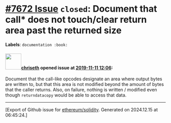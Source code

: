 # [\#7672 Issue](https://github.com/ethereum/solidity/issues/7672) `closed`: Document that call* does not touch/clear return area past the returned size
**Labels**: `documentation :book:`


#### <img src="https://avatars.githubusercontent.com/u/9073706?v=4" width="50">[chriseth](https://github.com/chriseth) opened issue at [2019-11-11 12:06](https://github.com/ethereum/solidity/issues/7672):

Document that the call-like opcodes designate an area where output bytes are written to, but that this area is not modified beyond the amount of bytes that the caller returns. Also, on failure, nothing is written / modified even though `returndatacopy` would be able to access that data.




-------------------------------------------------------------------------------



[Export of Github issue for [ethereum/solidity](https://github.com/ethereum/solidity). Generated on 2024.12.15 at 06:45:24.]
